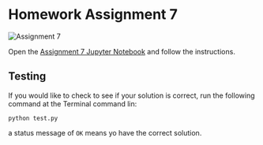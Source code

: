 # Homework Assignment 7

![Assignment 7](https://github.com/PGE323M/assignment7-solution/workflows/.github/workflows/main.yml/badge.svg)

Open the [Assignment 7 Jupyter Notebook](assignment7.ipynb) and follow the instructions.

## Testing

If you would like to check to see if your solution is correct, run the following command at the Terminal command lin:

```
python test.py
```

a status message of `OK` means yo have the correct solution.
